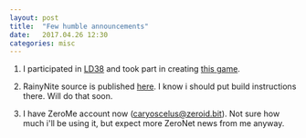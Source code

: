 ```yaml
---
layout: post
title:  "Few humble announcements"
date:   2017.04.26 12:30
categories: misc
---
```


1) I participated in [LD38][ld38] and took part in creating [this game][game].

2) RainyNite source is published [here][rainynite]. I know i should put build
instructions there. Will do that soon.

3) I have ZeroMe account now (caryoscelus@zeroid.bit). Not sure how much i'll be
using it, but expect more ZeroNet news from me anyway.

[ld38]: https://ldjam.com/
[game]: https://ldjam.com/events/ludum-dare/38/power-department
[rainynite]: https://notabug.org/caryoscelus/rainynite-studio
